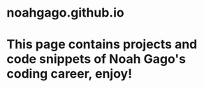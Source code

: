 # noahgago.github.io
# This page contains projects and code snippets of Noah Gago's coding career, enjoy!
